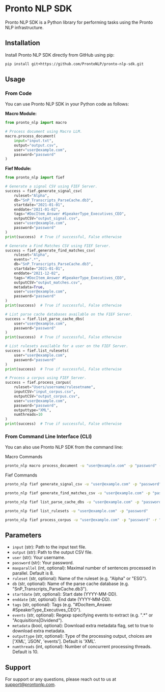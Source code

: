 # Pronto NLP SDK

Pronto NLP SDK is a Python library for performing tasks using the Pronto NLP infrastructure.

## Installation

Install Pronto NLP SDK directly from GitHub using pip:

```bash
pip install git+https://github.com/ProntoNLP/pronto-nlp-sdk.git
```

## Usage

### From Code

You can use Pronto NLP SDK in your Python code as follows:

**Macro Module:**
```python
from pronto_nlp import macro

# Process document using Macro LLM.
macro.process_document(
    input="input.txt",
    output="output.csv",
    user="user@example.com",
    password="password"
)
```

**Fief Module:**
```python
from pronto_nlp import fief

# Generate a signal CSV using FIEF Server.
success = fief.generate_signal_csv(
    ruleset="Alpha",
    db="SnP_Transcripts_ParseCache.db3",
    startdate="2021-01-01",
    enddate="2021-01-02",
    tags="#DocItem_Answer #SpeakerType_Executives_CEO",
    outputCSV="output_signal.csv",
    user="user@example.com",
    password="password"
)
print(success)  # True if successful, False otherwise

# Generate a Find Matches CSV using FIEF Server.
success = fief.generate_find_matches_csv(
    ruleset="Alpha",
    events=".*",
    db="SnP_Transcripts_ParseCache.db3",
    startdate="2021-01-01",
    enddate="2021-12-02",
    tags="#DocItem_Answer #SpeakerType_Executives_CEO",
    outputCSV="output_matches.csv",
    metadata=True,
    user="user@example.com",
    password="password"
)
print(success)  # True if successful, False otherwise

# List parse cache databases available on the FIEF Server.
success = fief.list_parse_cache_dbs(
    user="user@example.com",
    password="password"
)
print(success)  # True if successful, False otherwise

# List rulesets available for a user on the FIEF Server.
success = fief.list_rulesets(
    user="user@example.com",
    password="password"
)
print(success)  # True if successful, False otherwise

# Process a corpus using FIEF Server.
success = fief.process_corpus(
    ruleset="Users/username/rulesetname",
    inputCSV="input_corpus.csv",
    outputCSV="output_corpus.csv",
    user="user@example.com",
    password="password",
    outputtype="XML",
    numthreads=10
)
print(success)  # True if successful, False otherwise
```

### From Command Line Interface (CLI)

You can also use Pronto NLP SDK from the command line:

Macro Commands
```bash
pronto_nlp macro process_document -u "user@example.com" -p "password" -i input.txt -o output.csv
```

Fief Commands
```bash
pronto_nlp fief generate_signal_csv -u "user@example.com" -p "password" -r "Alpha" -d "SnP_Transcripts_ParseCache.db3" -s "2021-01-01" -e "2021-01-02" -t "SnP-500" -g "#DocItem_Answer #SpeakerType_Executives_CEO" output_signal.csv

pronto_nlp fief generate_find_matches_csv -u "user@example.com" -p "password" -r "Alpha" -v ".*" -d "SnP_Transcripts_ParseCache.db3" -s "2021-01-01" -e "2021-01-02" -t "SnP-500" -g "#DocItem_Answer #SpeakerType_Executives_CEO" -m output_matches.csv

pronto_nlp fief list_parse_cache_dbs -u "user@example.com" -p "password"

pronto_nlp fief list_rulesets -u "user@example.com" -p "password"

pronto_nlp fief process_corpus -u "user@example.com" -p "password" -r "Users/username/rulesetname" -o XML -n 10 input_corpus.csv output_corpus.csv
```

## Parameters

- `input` (str): Path to the input text file.
- `output` (str): Path to the output CSV file.
- `user` (str): Your username.
- `password` (str): Your password.
- `maxparallel` (int, optional): Maximal number of sentences processed in parallel. Default is 8.
- `ruleset` (str, optional): Name of the ruleset (e.g. "Alpha" or "ESG").
- `db` (str, optional): Name of the parse cache database (e.g. "SnP_Transcripts_ParseCache.db3").
- `startdate` (str, optional): Start date (YYYY-MM-DD).
- `enddate` (str, optional): End date (YYYY-MM-DD).
- `tags` (str, optional): Tags (e.g. "#DocItem_Answer #SpeakerType_Executives_CEO").
- `events` (str, optional): Regexp specifying events to extract (e.g. ".*" or "Acquisitions|Dividend").
- `metadata` (bool, optional): Download extra metadata flag, set to true to download extra metadata.
- `outputtype` (str, optional): Type of the processing output, choices are ['XML', 'JSON', 'events']. Default is 'XML'.
- `numthreads` (int, optional): Number of concurrent processing threads. Default is 10.

## Support

For support or any questions, please reach out to us at [support@prontonlp.com](mailto:support@prontonlp.com).
